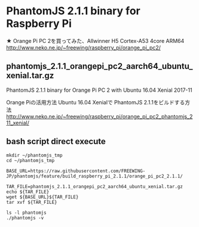 # PhantomJS 2.1.1 binary for Raspberry Pi

★ Orange Pi PC 2を買ってみた、Allwinner H5 Cortex-A53 4core ARM64  
http://www.neko.ne.jp/~freewing/raspberry_pi/orange_pi_pc2/  

## phantomjs_2.1.1_orangepi_pc2_aarch64_ubuntu_xenial.tar.gz

PhantomJS 2.1.1 binary for Orange Pi PC 2 with Ubuntu 16.04 Xenial 2017-11  

Orange Piの活用方法 Ubuntu 16.04 Xenialで PhantomJS 2.1.1をビルドする方法  
http://www.neko.ne.jp/~freewing/raspberry_pi/orange_pi_pc2_phantomjs_211_xenial/  

## bash script direct execute

```
mkdir ~/phantomjs_tmp
cd ~/phantomjs_tmp

BASE_URL=https://raw.githubusercontent.com/FREEWING-JP/phantomjs/feature/build_raspberry_pi_2.1.1/orange_pi_pc2_2.1.1/

TAR_FILE=phantomjs_2.1.1_orangepi_pc2_aarch64_ubuntu_xenial.tar.gz
echo ${TAR_FILE}
wget ${BASE_URL}${TAR_FILE}
tar xvf ${TAR_FILE}

ls -l phantomjs
./phantomjs -v
```

